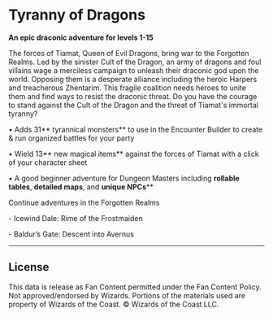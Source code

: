# Tyranny of Dragons

**An epic draconic adventure for levels 1-15**

The forces of Tiamat, Queen of Evil Dragons, bring war to the Forgotten Realms. Led by the sinister Cult of the Dragon, an army of dragons and foul villains wage a merciless campaign to unleash their draconic god upon the world. Opposing them is a desperate alliance including the heroic Harpers and treacherous Zhentarim. This fragile coalition needs heroes to unite them and find ways to resist the draconic threat. Do you have the courage to stand against the Cult of the Dragon and the threat of Tiamat's immortal tyranny?

• Adds 31** tyrannical monsters** to use in the Encounter Builder to create & run organized battles for your party<br>

• Wield 13** new magical items** against the forces of Tiamat with a click of your character sheet<br>

• A good beginner adventure for Dungeon Masters including **rollable tables**, **detailed maps**, and **unique NPCs****<br>

<span>Continue adventures in the Forgotten Realms</span>

<span>-&nbsp;<span><a>Icewind Dale: Rime of the Frostmaiden</a></span></span>

<span>-&nbsp;<span><a>Baldur’s Gate: Descent into Avernus</a></span></span>

---

## License

This data is release as Fan Content permitted under the Fan Content Policy. Not approved/endorsed by Wizards. Portions of the materials used are property of Wizards of the Coast. © Wizards of the Coast LLC.

